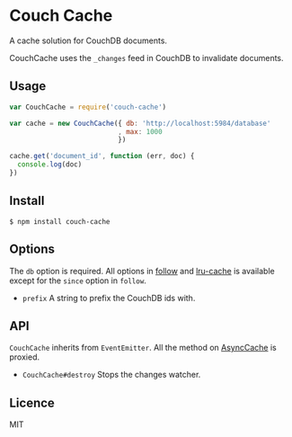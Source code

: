 # Couch Cache

A cache solution for CouchDB documents.

CouchCache uses the `_changes` feed in CouchDB to invalidate documents.

## Usage

```js
var CouchCache = require('couch-cache')

var cache = new CouchCache({ db: 'http://localhost:5984/database'
                           , max: 1000
                           })

cache.get('document_id', function (err, doc) {
  console.log(doc)
})
```

## Install

    $ npm install couch-cache

## Options

The `db` option is required.
All options in [follow](https://npmjs.org/package/follow) and
[lru-cache](https://npmjs.org/package/lru-cache) is available except for the
`since` option in `follow`.

- `prefix`
  A string to prefix the CouchDB ids with.

## API

`CouchCache` inherits from `EventEmitter`. All the method on
[AsyncCache](https://npmjs.org/package/async-cache) is proxied.

- `CouchCache#destroy`
   Stops the changes watcher.

## Licence

MIT
